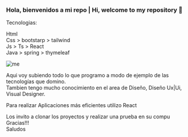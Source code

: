 ### Hola, bienvenidos a mi repo | Hi, welcome to my repository 👋

Tecnologias:

Html </br>
Css > bootstarp > tailwind </br>
Js > Ts > React </br>
Java > spring > thymeleaf </br>

![me](https://i.blogs.es/3818bd/programacion/450_1000.jpg)

Aqui voy subiendo todo lo que programo a modo de ejemplo de las tecnologías que domino. </br>
Tambien tengo mucho conocimiento en el area de Diseño, Diseño Ux|Ui, Visual Designer.

Para realizar Aplicaciones más eficientes utilizo React


Los invito a clonar los proyectos y realizar una prueba en su compu </br>
Gracias!!! </br>
Saludos

